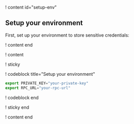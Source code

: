 ! content id="setup-env"

## Setup your environment

First, set up your environment to store sensitive credentials:

! content end

! content

! sticky

! codeblock title="Setup your environment"

```javascript
export PRIVATE_KEY="your-private-key"
export RPC_URL="your-rpc-url"
```

! codeblock end

! sticky end

! content end
